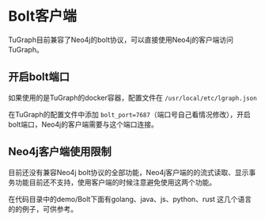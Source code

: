 # Bolt客户端

TuGraph目前兼容了Neo4j的bolt协议，可以直接使用Neo4j的客户端访问TuGraph。

## 开启bolt端口

如果使用的是TuGraph的docker容器，配置文件在 `/usr/local/etc/lgraph.json`

在TuGraph的配置文件中添加 `bolt_port=7687`（端口号自己看情况修改），开启bolt端口，Neo4j的客户端需要与这个端口连接。

## Neo4j客户端使用限制

目前还没有兼容Neo4j bolt协议的全部功能，Neo4j客户端的的流式读取、显示事务功能目前还不支持，使用客户端的时候注意避免使用这两个功能。

在代码目录中的demo/Bolt下面有golang、java、js、python、rust 这几个语言的的例子，可供参考。